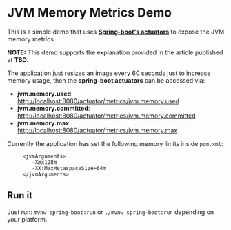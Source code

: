 # JVM Memory Metrics Demo
This is a simple demo that uses __[Spring-boot's actuators](https://spring.io/blog/2018/03/16/micrometer-spring-boot-2-s-new-application-metrics-collector)__ to expose the JVM memory metrics.

__NOTE:__ This demo supports the explanation provided in the article published at __TBD__.


The application just resizes an image every 60 seconds just to increase memory usage, then the __spring-boot actuators__ can be accessed via:

* __jvm.memory.used__: [http://localhost:8080/actuator/metrics/jvm.memory.used](http://localhost:8080/actuator/metrics/jvm.memory.used) 
* __jvm.memory.committed__: [http://localhost:8080/actuator/metrics/jvm.memory.committed](http://localhost:8080/actuator/metrics/jvm.memory.committed)
* __jvm.memory.max__: [http://localhost:8080/actuator/metrics/jvm.memory.max](http://localhost:8080/actuator/metrics/jvm.memory.max)

Currently the application has set the following memory limits inside `pom.xml`:

```
     <jvmArguments>
        -Xmx128m
        -XX:MaxMetaspaceSize=64m
     </jvmArguments>
```

## Run it

Just run: `mvnw spring-boot:run` or `./mvnw spring-boot:run` depending on your platform.

